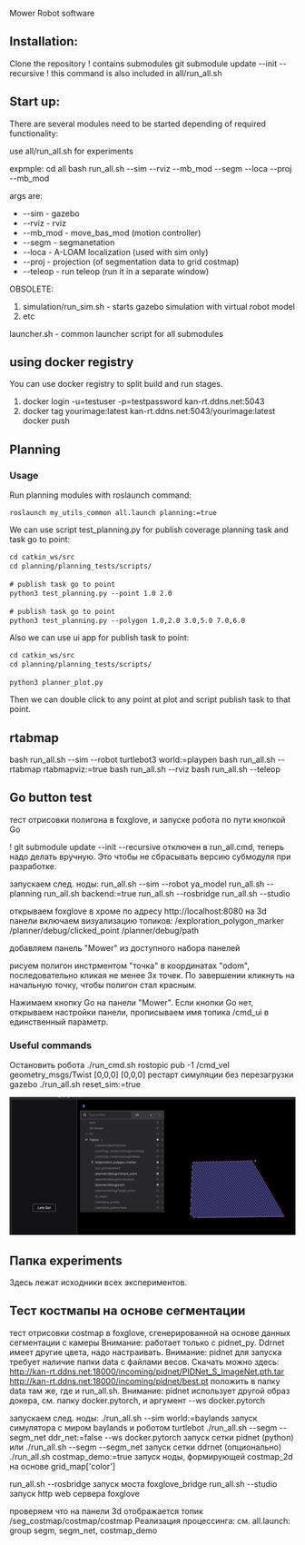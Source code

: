 Mower Robot software

Installation:
-----------------------
Clone the repository
! contains submodules
git submodule update --init --recursive
! this command is also included in all/run_all.sh

Start up:
-----------------------
There are several modules need to be started depending of required functionality:

use all/run_all.sh for experiments

expmple:
cd all
bash run_all.sh --sim --rviz --mb_mod --segm --loca --proj --mb_mod

args are:
- --sim   - gazebo
- --rviz  - rviz
- --mb_mod - move_bas_mod (motion controller)
- --segm  - segmanetation
- --loca  - A-LOAM localization (used with sim only)
- --proj  - projection (of segmentation data to grid costmap)
- --teleop - run teleop (run it in a separate window)

OBSOLETE:
1. simulation/run_sim.sh  - starts gazebo simulation with virtual robot model
2. etc

launcher.sh - common launcher script for all submodules

using docker registry
------------------------
You can use docker registry to split build and run stages.
1. docker login -u=testuser -p=testpassword kan-rt.ddns.net:5043
2. docker tag yourimage:latest kan-rt.ddns.net:5043/yourimage:latest
docker push

Planning
------------------------
### Usage
Run planning modules with roslaunch command:
```
roslaunch my_utils_common all.launch planning:=true
```

We can use script test_planning.py for publish coverage planning task and task go to point:
```
cd catkin_ws/src
cd planning/planning_tests/scripts/

# publish task go to point
python3 test_planning.py --point 1.0 2.0

# publish task go to point
python3 test_planning.py --polygon 1.0,2.0 3.0,5.0 7.0,6.0
```

Also we can use ui app for publish task to point:
```
cd catkin_ws/src
cd planning/planning_tests/scripts/

python3 planner_plot.py
```

Then we can double click to any point at plot and script publish task to that point.


rtabmap
--------------------------
bash run_all.sh --sim --robot turtlebot3 world:=playpen
bash run_all.sh --rtabmap rtabmapviz:=true
bash run_all.sh --rviz
bash run_all.sh --teleop



Go button test
--------------------------
тест отрисовки полигона в foxglove, и запуске робота по пути кнопкой Go

! git submodule update --init --recursive отключен в run_all.cmd, теперь надо делать вручную. Это чтобы не сбрасывать версию субмодуля при разработке.

запускаем след. ноды:
run_all.sh --sim --robot ya_model
run_all.sh --planning
run_all.sh backend:=true
run_all.sh --rosbridge
run_all.sh --studio

открываем foxglove в хроме по адресу http://localhost:8080
на 3d панели включаем визуализацию топиков:
    /exploration_polygon_marker
    /planner/debug/clicked_point
    /planner/debug/path

добавляем панель "Mower" из доступного набора панелей

рисуем полигон инстрментом "точка" в координатах "odom", последовательно кликая не менее 3х точек. По завершении кликнуть на начальную точку, чтобы полигон стал красным.

Нажимаем кнопку Go на панели "Mower". Если кнопки Go нет,  открываем настройки панели, прописываем имя топика /cmd_ui в единственный параметр.

### Useful commands
Остановить робота
    ./run_cmd.sh rostopic pub -1 /cmd_vel geometry_msgs/Twist [0,0,0] [0,0,0]
рестарт симуляции без перезагрузки gazebo
    ./run_all.sh reset_sim:=true

![alt text](docs/imgs/go_test.png "Go test")

Папка experiments
--------------------------
Здесь лежат исходники всех экспериментов.

Тест костмапы на основе сегментации
--------------------------
тест отрисовки costmap в foxglove, сгенерированной на основе данных сегментации с камеры
Внимание: работает только с pidnet_py. Ddrnet имеет другие цвета, надо настраивать.
Внимание: pidnet для запуска требует наличие папки data с файлами весов. Скачать можно здесь:
http://kan-rt.ddns.net:18000/incoming/pidnet/PIDNet_S_ImageNet.pth.tar
http://kan-rt.ddns.net:18000/incoming/pidnet/best.pt
положить в папку data там же, где и run_all.sh.
Внимание: pidnet использует другой образ докера, см. папку docker.pytorch, и аргумент --ws docker.pytorch

запускаем след. ноды:
./run_all.sh --sim world:=baylands              запуск симулятора с миром baylands и роботом turtlebot
./run_all.sh --segm --segm_net ddr_net:=false --ws docker.pytorch       запуск сетки pidnet (python)
или
./run_all.sh --segm --segm_net                  запуск сетки ddrnet (опционально)
./run_all.sh costmap_demo:=true                 запуск ноды, формирующей costmap_2d на основе grid_map['color']

run_all.sh --rosbridge                          запуск моста foxglove_bridge
run_all.sh --studio                             запуск http web сервера foxglove

проверяем что на панели 3d отображается топик /seg_costmap/costmap/costmap
Реализация процессинга: см. all.launch: group segm, segm_net, costmap_demo
